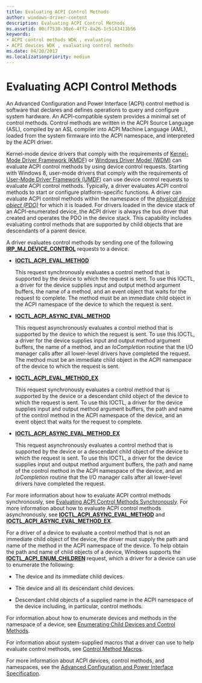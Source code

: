 ```yaml
---
title: Evaluating ACPI Control Methods
author: windows-driver-content
description: Evaluating ACPI Control Methods
ms.assetid: 00cf7530-30e6-4ff2-8a26-1c5143413b56
keywords:
- ACPI control methods WDK , evaluating
- ACPI devices WDK , evaluating control methods
ms.date: 04/20/2017
ms.localizationpriority: medium
---
```


# Evaluating ACPI Control Methods


An Advanced Configuration and Power Interface (ACPI) control method is software that declares and defines operations to query and configure system hardware. An ACPI-compatible system provides a minimal set of control methods. Control methods are written in the ACPI Source Language (ASL), compiled by an ASL compiler into ACPI Machine Language (AML), loaded from the system firmware into the ACPI namespace, and interpreted by the ACPI driver.

Kernel-mode device drivers that comply with the requirements of [Kernel-Mode Driver Framework (KMDF)](https://docs.microsoft.com/windows-hardware/drivers/kernel) or [Windows Driver Model (WDM)](https://docs.microsoft.com/windows-hardware/drivers/kernel/windows-driver-model) can evaluate ACPI control methods by using device control requests. Starting with Windows 8, user-mode drivers that comply with the requirements of [User-Mode Driver Framework (UMDF)](https://docs.microsoft.com/windows-hardware/drivers/wdf/getting-started-with-umdf-version-2) can use device control requests to evaluate ACPI control methods. Typically, a driver evaluates ACPI control methods to start or configure platform-specific functions. A driver can evaluate ACPI control methods within the namespace of the [*physical device object (PDO)*](https://msdn.microsoft.com/library/windows/hardware/ff556325#wdkgloss-physical-device-object--pdo-) for which it is loaded. For drivers loaded in the device stack of an ACPI-enumerated device, the ACPI driver is always the bus driver that created and operates the PDO in the device stack. This capability includes evaluating control methods that are supported by child objects that are descendants of a parent device.

A driver evaluates control methods by sending one of the following [**IRP\_MJ\_DEVICE\_CONTROL**](https://msdn.microsoft.com/library/windows/hardware/ff550744) requests to a device.

-   [**IOCTL\_ACPI\_EVAL\_METHOD**](https://msdn.microsoft.com/library/windows/hardware/ff536148)

    This request synchronously evaluates a control method that is supported by the device to which the request is sent. To use this IOCTL, a driver for the device supplies input and output method argument buffers, the name of a method, and an event object that waits for the request to complete. The method must be an immediate child object in the ACPI namespace of the device to which the request is sent.

-   [**IOCTL\_ACPI\_ASYNC\_EVAL\_METHOD**](https://msdn.microsoft.com/library/windows/hardware/ff536145)

    This request asynchronously evaluates a control method that is supported by the device to which the request is sent. To use this IOCTL, a driver for the device supplies input and output method argument buffers, the name of a method, and an *IoCompletion* routine that the I/O manager calls after all lower-level drivers have completed the request. The method must be an immediate child object in the ACPI namespace of the device to which the request is sent.

-   [**IOCTL\_ACPI\_EVAL\_METHOD\_EX**](https://msdn.microsoft.com/library/windows/hardware/ff536149)

    This request synchronously evaluates a control method that is supported by the device or a descendant child object of the device to which the request is sent. To use this IOCTL, a driver for the device supplies input and output method argument buffers, the path and name of the control method in the ACPI namespace of the device, and an event object that waits for the request to complete.

-   [**IOCTL\_ACPI\_ASYNC\_EVAL\_METHOD\_EX**](https://msdn.microsoft.com/library/windows/hardware/ff536146)

    This request asynchronously evaluates a control method that is supported by the device or a descendant child object of the device to which the request is sent. To use this IOCTL, a driver for the device supplies input and output method argument buffers, the path and name of the control method in the ACPI namespace of the device, and an *IoCompletion* routine that the I/O manager calls after all lower-level drivers have completed the request.

For more information about how to evaluate ACPI control methods synchronously, see [Evaluating ACPI Control Methods Synchronously](evaluating-acpi-control-methods-synchronously.md). For more information about how to evaluate ACPI control methods asynchronously, see [**IOCTL\_ACPI\_ASYNC\_EVAL\_METHOD**](https://msdn.microsoft.com/library/windows/hardware/ff536145) and [**IOCTL\_ACPI\_ASYNC\_EVAL\_METHOD\_EX**](https://msdn.microsoft.com/library/windows/hardware/ff536146).

For a driver of a device to evaluate a control method that is not an immediate child object of the device, the driver must supply the path and name of the method in the ACPI namespace of the device. To help obtain the path and name of child objects of a device, Windows supports the [**IOCTL\_ACPI\_ENUM\_CHILDREN**](https://msdn.microsoft.com/library/windows/hardware/ff536147) request, which a driver for a device can use to enumerate the following:

-   The device and its immediate child devices.

-   The device and all its descendant child devices.

-   Descendant child objects of a supplied name in the ACPI namespace of the device including, in particular, control methods.

For information about how to enumerate devices and methods in the namespace of a device, see [Enumerating Child Devices and Control Methods](enumerating-child-devices-and-control-methods.md).

For information about system-supplied macros that a driver can use to help evaluate control methods, see [Control Method Macros](control-method-macros.md).

For more information about ACPI devices, control methods, and namespaces, see the [Advanced Configuration and Power Interface Specification](https://go.microsoft.com/fwlink/p/?linkid=866846).
